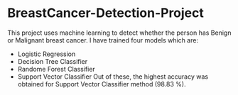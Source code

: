 # BreastCancer-Detection-Project
This project uses machine learning to detect whether the person has Benign or Malignant breast cancer. 
I have trained four models which are:
 - Logistic Regression
 - Decision Tree Classifier
 - Randome Forest Classifier
 - Support Vector Classifier
Out of these, the highest accuracy was obtained for Support Vector Classifier method (98.83 %).

